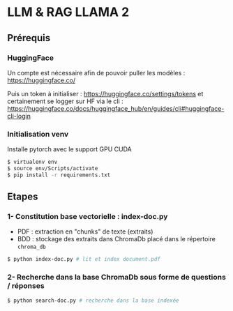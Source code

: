 # LLM & RAG LLAMA 2

## Prérequis

### HuggingFace

Un compte est nécessaire afin de pouvoir puller les modèles : https://huggingface.co/ 

Puis un token à initialiser : https://huggingface.co/settings/tokens et certainement se logger sur HF via le cli : https://huggingface.co/docs/huggingface_hub/en/guides/cli#huggingface-cli-login

### Initialisation venv

Installe pytorch avec le support GPU CUDA

```bash
$ virtualenv env
$ source env/Scripts/activate
$ pip install -r requirements.txt
```

## Etapes

### 1- Constitution base vectorielle : index-doc.py

- PDF : extraction en "chunks" de texte (extraits)
- BDD : stockage des extraits dans ChromaDb placé dans le répertoire `chroma_db`

```bash
$ python index-doc.py # lit et index document.pdf
```

### 2- Recherche dans la base ChromaDb sous forme de questions / réponses

```bash
$ python search-doc.py # recherche dans la base indexée
```

